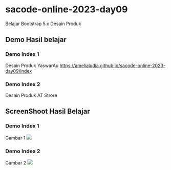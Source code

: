 # sacode-online-2023-day09
Belajar Bootstrap 5.x Desain Produk


## Demo Hasil belajar 

### Demo Index 1
Desain Produk YaswarAu
https://amelialudia.github.io/sacode-online-2023-day09/index   



### Demo Index 2
Desain Produk AT Strore



## ScreenShoot Hasil Belajar 
### Demo Index 1
 Gambar 1 <img src="./screenshoot/1.jpg">

### Demo Index 2
Gambar 2 <img src="./screenshoot/1.jpg">



